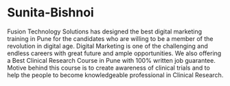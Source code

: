 # Sunita-Bishnoi
Fusion Technology Solutions has designed the best digital marketing training in Pune for the candidates who are willing to be a member of the revolution in digital age. Digital Marketing is one of the challenging and endless careers with great future and ample opportunities.  We also offering a Best Clinical Research Course in Pune with 100% written job guarantee. Motive behind this course is to create awareness of clinical trials and to help the people to become knowledgeable professional in Clinical Research.
